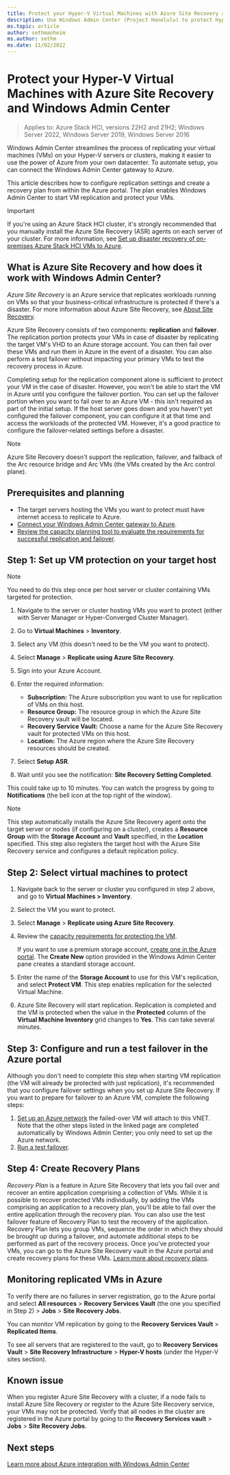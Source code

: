 ```yaml
---
title: Protect your Hyper-V Virtual Machines with Azure Site Recovery and Windows Admin Center
description: Use Windows Admin Center (Project Honolulu) to protect Hyper-V VMs with Azure Site Recovery.
ms.topic: article
author: sethmanheim
ms.author: sethm
ms.date: 11/02/2022
---
```

# Protect your Hyper-V Virtual Machines with Azure Site Recovery and Windows Admin Center

>Applies to: Azure Stack HCI, versions 22H2 and 21H2; Windows Server 2022, Windows Server 2019, Windows Server 2016

Windows Admin Center streamlines the process of replicating your virtual machines (VMs) on your Hyper-V servers or clusters, making it easier to use the power of Azure from your own datacenter. To automate setup, you can connect the Windows Admin Center gateway to Azure.

This article describes how to configure replication settings and create a recovery plan from within the Azure portal. The plan enables Windows Admin Center to start VM replication and protect your VMs.

> [!IMPORTANT]
> If you're using an Azure Stack HCI cluster, it's strongly recommended that you manually install the Azure Site Recovery (ASR) agents on each server of your cluster. For more information, see [Set up disaster recovery of on-premises Azure Stack HCI VMs to Azure](/azure/site-recovery/hyper-v-azure-tutorial).


## What is Azure Site Recovery and how does it work with Windows Admin Center?

*Azure Site Recovery* is an Azure service that replicates workloads running on VMs so that your business-critical infrastructure is protected if there's a disaster. For more information about Azure Site Recovery, see [About Site Recovery](/azure/site-recovery/site-recovery-overview).

Azure Site Recovery consists of two components: **replication** and **failover**. The replication portion protects your VMs in case of disaster by replicating the target VM's VHD to an Azure storage account. You can then fail over these VMs and run them in Azure in the event of a disaster. You can also perform a test failover without impacting your primary VMs to test the recovery process in Azure.

Completing setup for the replication component alone is sufficient to protect your VM in the case of disaster. However, you won't be able to start the VM in Azure until you configure the failover portion. You can set up the failover portion when you want to fail over to an Azure VM - this isn't required as part of the initial setup. If the host server goes down and you haven't yet configured the failover component, you can configure it at that time and access the workloads of the protected VM. However, it's a good practice to configure the failover-related settings before a disaster.

> [!NOTE]
> Azure Site Recovery doesn't support the replication, failover, and failback of the Arc resource bridge and Arc VMs (the VMs created by the Arc control plane).

## Prerequisites and planning

- The target servers hosting the VMs you want to protect must have internet access to replicate to Azure.
- [Connect your Windows Admin Center gateway to Azure](/windows-server/manage/windows-admin-center/azure/azure-integration).
- [Review the capacity planning tool to evaluate the requirements for successful replication and failover](/azure/site-recovery/hyper-v-site-walkthrough-capacity).

## Step 1: Set up VM protection on your target host

> [!NOTE]
> You need to do this step once per host server or cluster containing VMs targeted for protection.

1. Navigate to the server or cluster hosting VMs you want to protect (either with Server Manager or Hyper-Converged Cluster Manager).
2. Go to **Virtual Machines** > **Inventory**.
3. Select any VM (this doesn't need to be the VM you want to protect).
4. Select **Manage** > **Replicate using Azure Site Recovery**.
5. Sign into your Azure Account.
6. Enter the required information:

   - **Subscription:** The Azure subscription you want to use for replication of VMs on this host.
   - **Resource Group:** The resource group in which the Azure Site Recovery vault will be located.
   - **Recovery Service Vault:** Choose a name for the Azure Site Recovery vault for protected VMs on this host.
   - **Location:** The Azure region where the Azure Site Recovery resources should be created.

7. Select **Setup ASR**.
8. Wait until you see the notification: **Site Recovery Setting Completed**.

This could take up to 10 minutes. You can watch the progress by going to **Notifications** (the bell icon at the top right of the window).

> [!NOTE]
> This step automatically installs the Azure Site Recovery agent onto the target server or nodes (if configuring on a cluster), creates a **Resource Group** with the **Storage Account** and **Vault** specified, in the **Location** specified. This step also registers the target host with the Azure Site Recovery service and configures a default replication policy.

## Step 2: Select virtual machines to protect

1. Navigate back to the server or cluster you configured in step 2 above, and go to **Virtual Machines > Inventory**.
2. Select the VM you want to protect.
3. Select **Manage** > **Replicate using Azure Site Recovery**.
4. Review the [capacity requirements for protecting the VM](/azure/site-recovery/site-recovery-capacity-planner).

    If you want to use a premium storage account, [create one in the Azure portal](/azure/storage/common/storage-premium-storage). The **Create New** option provided in the Windows Admin Center pane creates a standard storage account.

5. Enter the name of the **Storage Account** to use for this VM's replication, and select **Protect VM**. This step enables replication for the selected Virtual Machine.

6. Azure Site Recovery will start replication. Replication is completed and the VM is protected when the value in the **Protected** column of the **Virtual Machine Inventory** grid changes to **Yes**. This can take several minutes.

## Step 3: Configure and run a test failover in the Azure portal

Although you don't need to complete this step when starting VM replication (the VM will already be protected with just replication), it's recommended that you configure failover settings when you set up Azure Site Recovery. If you want to prepare for failover to an Azure VM, complete the following steps:

1. [Set up an Azure network](/azure/site-recovery/hyper-v-site-walkthrough-prepare-azure) the failed-over VM will attach to this VNET. Note that the other steps listed in the linked page are completed automatically by Windows Admin Center; you only need to set up the Azure network.
2. [Run a test failover](/azure/site-recovery/hyper-v-site-walkthrough-test-failover).

## Step 4: Create Recovery Plans

*Recovery Plan* is a feature in Azure Site Recovery that lets you fail over and recover an entire application comprising a collection of VMs. While it is possible to recover protected VMs individually, by adding the VMs comprising an application to a recovery plan, you'll be able to fail over the entire application through the recovery plan. You can also use the test failover feature of Recovery Plan to test the recovery of the application. Recovery Plan lets you group VMs, sequence the order in which they should be brought up during a failover, and automate additional steps to be performed as part of the recovery process. Once you've protected your VMs, you can go to the Azure Site Recovery vault in the Azure portal and create recovery plans for these VMs. [Learn more about recovery plans](/azure/site-recovery/site-recovery-create-recovery-plans).

## Monitoring replicated VMs in Azure

To verify there are no failures in server registration, go to the Azure portal and select **All resources** > **Recovery Services Vault**  (the one you specified in Step 2) > **Jobs** > **Site Recovery Jobs**.

You can monitor VM replication by going to the **Recovery Services Vault** > **Replicated Items**.

To see all servers that are registered to the vault, go to **Recovery Services Vault** > **Site Recovery Infrastructure** > **Hyper-V hosts** (under the Hyper-V sites section).

## Known issue

When you register Azure Site Recovery with a cluster, if a node fails to install Azure Site Recovery or register to the Azure Site Recovery service, your VMs may not be protected. Verify that all nodes in the cluster are registered in the Azure portal by going to the **Recovery Services vault** > **Jobs** > **Site Recovery Jobs**.

## Next steps

[Learn more about Azure integration with Windows Admin Center](/windows-server/manage/windows-admin-center/azure/index)
